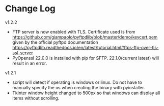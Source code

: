 # Change Log


v1.2.2
- FTP server is now enabled with TLS. Certificate used is from https://github.com/giampaolo/pyftpdlib/blob/master/demo/keycert.pem given by the official pyftpd documentation https://pyftpdlib.readthedocs.io/en/latest/tutorial.html#ftps-ftp-over-tls-ssl-server
- PyOpenssl 22.0.0 is installed with pip for SFTP. 22.1.0(current latest) will result in an error.

v1.2.1
- script will detect if operating is windows or linux. Do not have to manually specify the os when creating the binary with pyinstaller.
- Tkinter window height changed to 500px so that windows can display all items without scrolling.